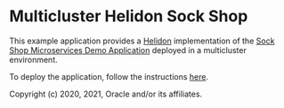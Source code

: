 # Multicluster Helidon Sock Shop

This example application provides a [Helidon](https://helidon.io) implementation of the [Sock Shop Microservices Demo Application](https://microservices-demo.github.io/) deployed in a multicluster environment.

To deploy the application, follow the instructions [here](https://verrazzano.io/latest/docs/examples/multicluster/sock-shop/).

Copyright (c) 2020, 2021, Oracle and/or its affiliates.
